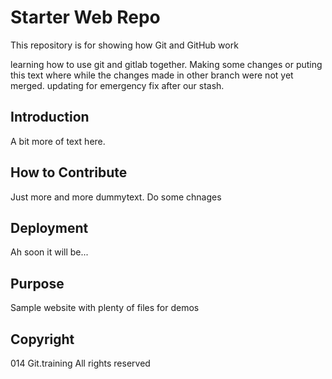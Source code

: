 # Starter Web Repo

This repository is for showing how Git and GitHub work

learning how to use git and gitlab together.
Making some changes or puting this text where while the changes made in other branch were not yet merged. updating for emergency fix after our stash.

## Introduction
A bit more of text here.

## How to Contribute
Just more and more dummytext.
Do some chnages 
## Deployment
Ah soon it will be...
## Purpose

Sample website with plenty of files for demos

## Copyright
014 Git.training All rights reserved
